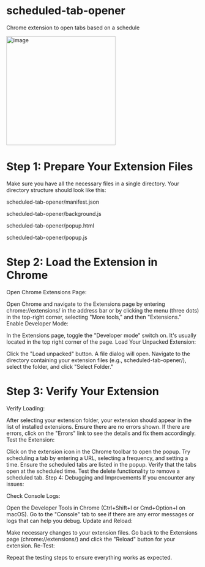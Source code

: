 # scheduled-tab-opener
Chrome extension to open tabs based on a schedule

<img width="285" alt="image" src="https://github.com/ashishpratapsingh14/scheduled-tab-opener/assets/5556957/48318702-5d08-4955-8f40-2062c5d1a9ad">


# Step 1: Prepare Your Extension Files
Make sure you have all the necessary files in a single directory. Your directory structure should look like this:

scheduled-tab-opener/manifest.json

scheduled-tab-opener/background.js

scheduled-tab-opener/popup.html

scheduled-tab-opener/popup.js
# Step 2: Load the Extension in Chrome
Open Chrome Extensions Page:

Open Chrome and navigate to the Extensions page by entering chrome://extensions/ in the address bar or by clicking the menu (three dots) in the top-right corner, selecting "More tools," and then "Extensions."
Enable Developer Mode:

In the Extensions page, toggle the "Developer mode" switch on. It's usually located in the top right corner of the page.
Load Your Unpacked Extension:

Click the "Load unpacked" button. A file dialog will open.
Navigate to the directory containing your extension files (e.g., scheduled-tab-opener/), select the folder, and click "Select Folder."
# Step 3: Verify Your Extension
Verify Loading:

After selecting your extension folder, your extension should appear in the list of installed extensions. Ensure there are no errors shown. If there are errors, click on the "Errors" link to see the details and fix them accordingly.
Test the Extension:

Click on the extension icon in the Chrome toolbar to open the popup.
Try scheduling a tab by entering a URL, selecting a frequency, and setting a time.
Ensure the scheduled tabs are listed in the popup.
Verify that the tabs open at the scheduled time.
Test the delete functionality to remove a scheduled tab.
Step 4: Debugging and Improvements
If you encounter any issues:

Check Console Logs:

Open the Developer Tools in Chrome (Ctrl+Shift+I or Cmd+Option+I on macOS).
Go to the "Console" tab to see if there are any error messages or logs that can help you debug.
Update and Reload:

Make necessary changes to your extension files.
Go back to the Extensions page (chrome://extensions/) and click the "Reload" button for your extension.
Re-Test:

Repeat the testing steps to ensure everything works as expected.
